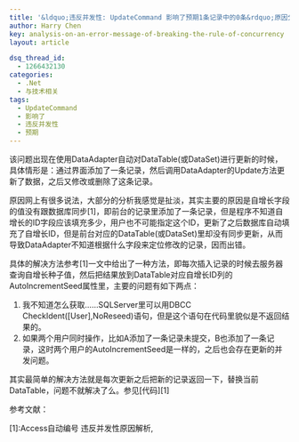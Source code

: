 ```yaml
---
title: '&ldquo;违反并发性: UpdateCommand 影响了预期1条记录中的0条&rdquo;原因分析'
author: Harry Chen
key: analysis-on-an-error-message-of-breaking-the-rule-of-concurrency
layout: article

dsq_thread_id:
  - 1266432130
categories:
  - .Net
  - 与技术相关
tags:
  - UpdateCommand
  - 影响了
  - 违反并发性
  - 预期
---
```


  该问题出现在使用DataAdapter自动对DataTable(或DataSet)进行更新的时候，具体情形是：通过界面添加了一条记录，然后调用DataAdapter的Update方法更新了数据，之后又修改或删除了这条记录。

  原因网上有很多说法，大部分的分析我感觉是扯淡，其实主要的原因是自增长字段的值没有跟数据库同步[1]，即前台的记录里添加了一条记录，但是程序不知道自增长的ID字段应该填充多少，用户也不可能指定这个ID，更新了之后数据库自动填充了自增长ID，但是前台对应的DataTable(或DataSet)里却没有同步更新，从而导致DataAdapter不知道根据什么字段来定位修改的记录，因而出错。

  具体的解决方法参考[1]一文中给出了一种方法，即每次插入记录的时候去服务器查询自增长种子值，然后把结果放到DataTable对应自增长ID列的AutoIncrementSeed属性里，主要的问题有如下两点：

  1. 我不知道怎么获取……SQLServer里可以用DBCC CheckIdent([User],NoReseed)语句，但是这个语句在代码里貌似是不返回结果的。
  2. 如果两个用户同时操作，比如A添加了一条记录未提交，B也添加了一条记录，这时两个用户的AutoIncrementSeed是一样的，之后也会存在更新的并发问题。

  其实最简单的解决方法就是每次更新之后把新的记录返回一下，替换当前DataTable，问题不就解决了么。参见[代码][1]

参考文献：

[1]:Access自动编号 违反并发性原因解析,


